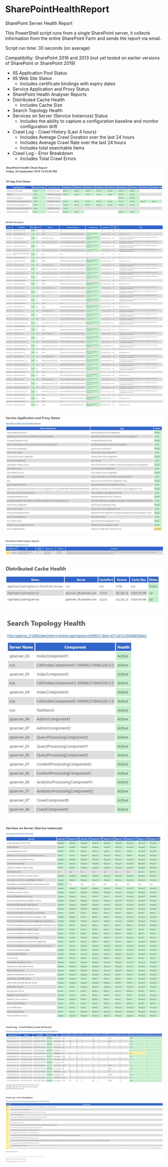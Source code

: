 # SharePointHealthReport
SharePoint Server Health Report

This PowerShell script runs from a single SharePoint server, it collects information from the entire SharePoint Farm and sends the report via email.

Script run time: 30 seconds (on average)

Compatibility: SharePoint 2016 and 2013 (not yet tested on earlier versions of SharePoint or SharePoint 2019)

- IIS Application Pool Status
- IIS Web Site Status
  - Includes certificate bindings with expiry dates
- Service Application and Proxy Status
- SharePoint Health Analyser Reports
- Distributed Cache Health
  - Includes Cache Size
- Search Topology Health
- Services on Server (Service Instances) Status
  - Includes the ability to capture a configuration baseline and monitor configuration drift
- Crawl Log - Crawl History (Last 4 hours)
  - Includes Average Crawl Duration over the last 24 hours
  - Includes Average Crawl Rate over the last 24 hours
  - Includes total searchable items
- Crawl Log - Error Breakdown
  - Includes Total Crawl Errors


![IIS App Pool Status](https://github.com/AussieDavo/SharePointHealthReport/blob/master/_images/IIS%20App%20Pool%20Status.jpg)

![IIS Web Site Status](https://github.com/AussieDavo/SharePointHealthReport/blob/master/_images/IIS%20Web%20Site%20Status.jpg)

![Service Application and Proxy Status](https://github.com/AussieDavo/SharePointHealthReport/blob/master/_images/Service%20Application%20and%20Proxy%20Status.jpg)

![SharePoint Health Analyser Reports](https://github.com/AussieDavo/SharePointHealthReport/blob/master/_images/SharePoint%20Health%20Analyser%20Reports.jpg)

![Distributed Cache Health](https://github.com/AussieDavo/SharePointHealthReport/blob/master/_images/Distributed%20Cache%20Health.jpg)

![Search Topology Health](https://github.com/AussieDavo/SharePointHealthReport/blob/master/_images/Search%20Topology%20Health.jpg)

![Services on Server - Service Instances](https://github.com/AussieDavo/SharePointHealthReport/blob/master/_images/Services%20on%20Server%20-%20Service%20Instances.jpg)

![Crawl Log - Crawl History - Last 24 hours](https://github.com/AussieDavo/SharePointHealthReport/blob/master/_images/Crawl%20Log%20-%20Crawl%20History%20-%20Last%2024%20hours.jpg)

![Crawl Log - Error Breakdown](https://github.com/AussieDavo/SharePointHealthReport/blob/master/_images/Crawl%20Log%20-%20Error%20Breakdown.jpg)


